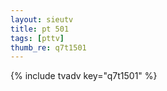 ```yaml
--- 
layout: sieutv
title: pt 501
tags: [pttv]
thumb_re: q7t1501
---
```

{% include tvadv key="q7t1501" %} 
